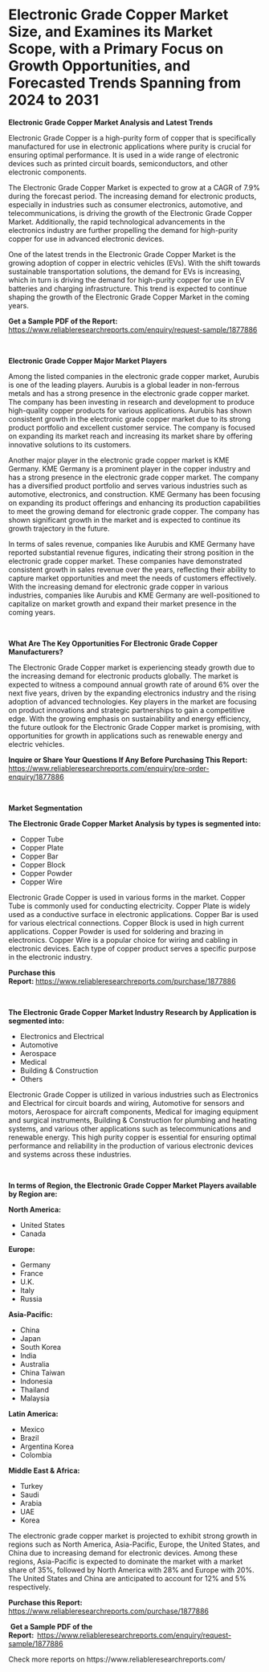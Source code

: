 <p><h1>Electronic Grade Copper Market Size, and Examines its Market Scope, with a Primary Focus on Growth Opportunities, and Forecasted Trends Spanning from 2024 to 2031</h1></p><p><strong>Electronic Grade Copper Market Analysis and Latest Trends</strong></p>
<p><p>Electronic Grade Copper is a high-purity form of copper that is specifically manufactured for use in electronic applications where purity is crucial for ensuring optimal performance. It is used in a wide range of electronic devices such as printed circuit boards, semiconductors, and other electronic components.</p><p>The Electronic Grade Copper Market is expected to grow at a CAGR of 7.9% during the forecast period. The increasing demand for electronic products, especially in industries such as consumer electronics, automotive, and telecommunications, is driving the growth of the Electronic Grade Copper Market. Additionally, the rapid technological advancements in the electronics industry are further propelling the demand for high-purity copper for use in advanced electronic devices.</p><p>One of the latest trends in the Electronic Grade Copper Market is the growing adoption of copper in electric vehicles (EVs). With the shift towards sustainable transportation solutions, the demand for EVs is increasing, which in turn is driving the demand for high-purity copper for use in EV batteries and charging infrastructure. This trend is expected to continue shaping the growth of the Electronic Grade Copper Market in the coming years.</p></p>
<p><strong>Get a Sample PDF of the Report:&nbsp;</strong> <a href="https://www.reliableresearchreports.com/enquiry/request-sample/1877886">https://www.reliableresearchreports.com/enquiry/request-sample/1877886</a></p>
<p>&nbsp;</p>
<p><strong>Electronic Grade Copper Major Market Players</strong></p>
<p><p>Among the listed companies in the electronic grade copper market, Aurubis is one of the leading players. Aurubis is a global leader in non-ferrous metals and has a strong presence in the electronic grade copper market. The company has been investing in research and development to produce high-quality copper products for various applications. Aurubis has shown consistent growth in the electronic grade copper market due to its strong product portfolio and excellent customer service. The company is focused on expanding its market reach and increasing its market share by offering innovative solutions to its customers.</p><p>Another major player in the electronic grade copper market is KME Germany. KME Germany is a prominent player in the copper industry and has a strong presence in the electronic grade copper market. The company has a diversified product portfolio and serves various industries such as automotive, electronics, and construction. KME Germany has been focusing on expanding its product offerings and enhancing its production capabilities to meet the growing demand for electronic grade copper. The company has shown significant growth in the market and is expected to continue its growth trajectory in the future.</p><p>In terms of sales revenue, companies like Aurubis and KME Germany have reported substantial revenue figures, indicating their strong position in the electronic grade copper market. These companies have demonstrated consistent growth in sales revenue over the years, reflecting their ability to capture market opportunities and meet the needs of customers effectively. With the increasing demand for electronic grade copper in various industries, companies like Aurubis and KME Germany are well-positioned to capitalize on market growth and expand their market presence in the coming years.</p></p>
<p>&nbsp;</p>
<p><strong>What Are The Key Opportunities For Electronic Grade Copper Manufacturers?</strong></p>
<p><p>The Electronic Grade Copper market is experiencing steady growth due to the increasing demand for electronic products globally. The market is expected to witness a compound annual growth rate of around 6% over the next five years, driven by the expanding electronics industry and the rising adoption of advanced technologies. Key players in the market are focusing on product innovations and strategic partnerships to gain a competitive edge. With the growing emphasis on sustainability and energy efficiency, the future outlook for the Electronic Grade Copper market is promising, with opportunities for growth in applications such as renewable energy and electric vehicles.</p></p>
<p><strong>Inquire or Share Your Questions If Any Before Purchasing This Report:</strong> <a href="https://www.reliableresearchreports.com/enquiry/pre-order-enquiry/1877886">https://www.reliableresearchreports.com/enquiry/pre-order-enquiry/1877886</a></p>
<p>&nbsp;</p>
<p><strong>Market Segmentation</strong></p>
<p><strong>The Electronic Grade Copper Market Analysis by types is segmented into:</strong></p>
<p><ul><li>Copper Tube</li><li>Copper Plate</li><li>Copper Bar</li><li>Copper Block</li><li>Copper Powder</li><li>Copper Wire</li></ul></p>
<p><p>Electronic Grade Copper is used in various forms in the market. Copper Tube is commonly used for conducting electricity. Copper Plate is widely used as a conductive surface in electronic applications. Copper Bar is used for various electrical connections. Copper Block is used in high current applications. Copper Powder is used for soldering and brazing in electronics. Copper Wire is a popular choice for wiring and cabling in electronic devices. Each type of copper product serves a specific purpose in the electronic industry.</p></p>
<p><strong>Purchase this Report:&nbsp;</strong><a href="https://www.reliableresearchreports.com/purchase/1877886">https://www.reliableresearchreports.com/purchase/1877886</a></p>
<p>&nbsp;</p>
<p><strong>The Electronic Grade Copper Market Industry Research by Application is segmented into:</strong></p>
<p><ul><li>Electronics and Electrical</li><li>Automotive</li><li>Aerospace</li><li>Medical</li><li>Building & Construction</li><li>Others</li></ul></p>
<p><p>Electronic Grade Copper is utilized in various industries such as Electronics and Electrical for circuit boards and wiring, Automotive for sensors and motors, Aerospace for aircraft components, Medical for imaging equipment and surgical instruments, Building & Construction for plumbing and heating systems, and various other applications such as telecommunications and renewable energy. This high purity copper is essential for ensuring optimal performance and reliability in the production of various electronic devices and systems across these industries.</p></p>
<p>&nbsp;</p>
<p><strong>In terms of Region, the Electronic Grade Copper Market Players available by Region are:</strong></p>
<p>
    <p> <strong> North America: </strong>
        <ul>
            <li>United States</li>
            <li>Canada</li>
        </ul>
        </p> 
    <p> <strong> Europe: </strong>
        <ul>
            <li>Germany</li>
            <li>France</li>
            <li>U.K.</li>
            <li>Italy</li>
            <li>Russia</li>
        </ul>
        </p> 
    <p> <strong> Asia-Pacific: </strong>
        <ul>
            <li>China</li>
            <li>Japan</li>
            <li>South Korea</li>
            <li>India</li>
            <li>Australia</li>
            <li>China Taiwan</li>
            <li>Indonesia</li>
            <li>Thailand</li>
            <li>Malaysia</li>
        </ul>
        </p> 
    <p> <strong> Latin America: </strong>
        <ul>
            <li>Mexico</li>
            <li>Brazil</li>
            <li>Argentina Korea</li>
            <li>Colombia</li>
        </ul>
        </p> 
    <p> <strong> Middle East & Africa: </strong>
        <ul>
            <li>Turkey</li>
            <li>Saudi</li>
            <li>Arabia</li>
            <li>UAE</li>
            <li>Korea</li>
        </ul>
    </p>
    </p>
<p><p>The electronic grade copper market is projected to exhibit strong growth in regions such as North America, Asia-Pacific, Europe, the United States, and China due to increasing demand for electronic devices. Among these regions, Asia-Pacific is expected to dominate the market with a market share of 35%, followed by North America with 28% and Europe with 20%. The United States and China are anticipated to account for 12% and 5% respectively.</p></p>
<p><strong>Purchase this Report: </strong><a href="https://www.reliableresearchreports.com/purchase/1877886">https://www.reliableresearchreports.com/purchase/1877886</a></p>
<p>&nbsp;<strong>Get a Sample PDF of the Report:&nbsp;&nbsp;</strong><a href="https://www.reliableresearchreports.com/enquiry/request-sample/1877886">https://www.reliableresearchreports.com/enquiry/request-sample/1877886</a></p>
<p><strong></strong></p>
<p>Check more reports on https://www.reliableresearchreports.com/</p>